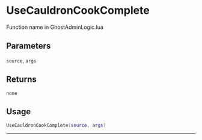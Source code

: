 # UseCauldronCookComplete
Function name in GhostAdminLogic.lua
## Parameters
`source`, `args`
## Returns
`none`
## Usage
```lua
UseCauldronCookComplete(source, args)
```
---
